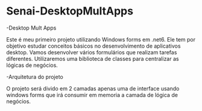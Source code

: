 # Senai-DesktopMultApps

-Desktop Mult Apps 

Este é meu primeiro projeto utilizando Windows forms em .net6. Ele tem por objetivo estudar conceitos básicos no desenvolvimento de aplicativos desktop.
Vamos desenvolver vários formulários que realizam tarefas diferentes.
Utilizaremos uma biblioteca de classes para centralizar as lógicas de negócios.

-Arquitetura do projeto

O projeto será divido em 2 camadas apenas uma de interface usando windows forms que irá consumir em memoria a camada de lógica de negócios.
